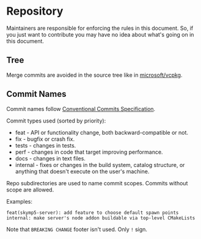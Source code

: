 # Repository

Maintainers are responsible for enforcing the rules in this document. So, if you just want to contribute you may have no idea about what's going on in this document.

## Tree

Merge commits are avoided in the source tree like in [microsoft/vcpkg](https://github.com/microsoft/vcpkg).

## Commit Names

Commit names follow [Conventional Commits Specification](https://www.conventionalcommits.org/en/v1.0.0/).

Commit types used (sorted by priority):
* feat - API or functionality change, both backward-compatible or not.
* fix - bugfix or crash fix.
* tests - changes in tests.
* perf - changes in code that target improving performance.
* docs - changes in text files.
* internal - fixes or changes in the build system, catalog structure, or anything that doesn't execute on the user's machine.

Repo subdirectories are used to name commit scopes. Commits without scope are allowed.

Examples:
```
feat(skymp5-server): add feature to choose default spawn points
internal: make server's node addon buildable via top-level CMakeLists
```

Note that `BREAKING CHANGE` footer isn't used. Only `!` sign.
